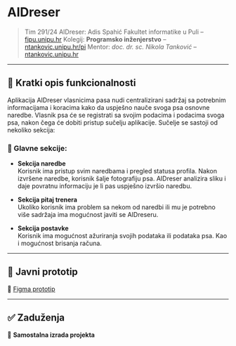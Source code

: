 # AIDreser

> Tim 291/24 AIDreser: Adis Spahić
> Fakultet informatike u Puli – [fipu.unipu.hr](https://fipu.unipu.hr/)
> Kolegij: **Programsko inženjerstvo** – [ntankovic.unipu.hr/pi](http://ntankovic.unipu.hr/pi)
> Mentor: *doc. dr. sc. Nikola Tanković* – [ntankovic.unipu.hr](http://ntankovic.unipu.hr)

---

## 📝 Kratki opis funkcionalnosti

Aplikacija AIDreser vlasnicima pasa nudi centralizirani sadržaj sa potrebnim informacijama i koracima kako da uspješno nauče svoga psa osnovne naredbe.
Vlasnik psa će se registrati sa svojim podacima i podacima svoga psa, nakon čega će dobiti pristup sučelju aplikacije.
Sučelje se sastoji od nekoliko sekcija:

### 📌 Glavne sekcije:

- **Sekcija naredbe**  
  Korisnik ima pristup svim naredbama i pregled statusa profila. Nakon izvršene naredbe, korisnik šalje fotografiju psa. AIDreser analizira sliku i daje povratnu informaciju je li pas uspješno izvršio naredbu.

- **Sekcija pitaj trenera**  
  Ukoliko korisnik ima problem sa nekom od naredbi ili mu je potrebno više sadržaja ima mogućnost javiti se AIDreseru.

- **Sekcija postavke**  
  Korisnik ima mogućnost ažuriranja svojih podataka ili podataka psa. Kao i mogućnost brisanja računa.

---

## 🧪 Javni prototip

📎 [Figma prototip](https://www.figma.com/design/YJbV1d82GPV6hG3MM95byR/AIDreser---razvoj-stranica?node-id=0-1&t=WBu21i8zWwSaX9NP-0)

---

## ✅ Zaduženja

📌 **Samostalna izrada projekta**
